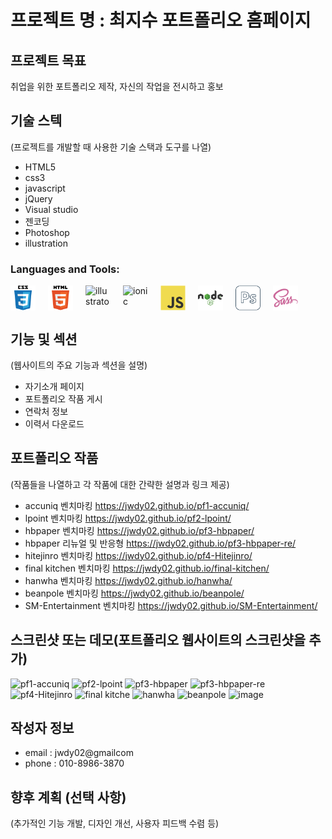 
# 프로젝트 명 : 최지수 포트폴리오 홈페이지



## 프로젝트 목표
취업을 위한 포트폴리오 제작, 자신의 작업을 전시하고 홍보



## 기술 스텍
(프로젝트를 개발할 때 사용한 기술 스택과 도구를 나열)
- HTML5
- css3
- javascript
- jQuery
- Visual studio
- 젠코딩
- Photoshop
- illustration
<h3 align="left">Languages and Tools:</h3>
<p align="left" style="white-space: pre-line; display: flex; gap: 20px; backgoung-color: #ccc;}">
  <img src="https://raw.githubusercontent.com/devicons/devicon/master/icons/css3/css3-original-wordmark.svg" alt="css3" width="40" height="40"/>
    <img src="https://raw.githubusercontent.com/devicons/devicon/master/icons/html5/html5-original-wordmark.svg" alt="html5" width="40" height="40"/>
    <img src="https://www.vectorlogo.zone/logos/adobe_illustrator/adobe_illustrator-icon.svg" alt="illustrator" width="40" height="40"/>
    <img src="https://upload.wikimedia.org/wikipedia/commons/d/d1/Ionic_Logo.svg" alt="ionic" width="40" height="40"/>
    <img src="https://raw.githubusercontent.com/devicons/devicon/master/icons/javascript/javascript-original.svg" alt="javascript" width="40" height="40"/>
    <img src="https://raw.githubusercontent.com/devicons/devicon/master/icons/nodejs/nodejs-original-wordmark.svg" alt="nodejs" width="40" height="40"/>
    <img src="https://raw.githubusercontent.com/devicons/devicon/master/icons/photoshop/photoshop-line.svg" alt="photoshop" width="40" height="40"/>
    <img src="https://raw.githubusercontent.com/devicons/devicon/master/icons/sass/sass-original.svg" alt="sass" width="40" height="40"/>
</p>




## 기능 및 섹션
(웹사이트의 주요 기능과 섹션을 설명)
- 자기소개 페이지
- 포트폴리오 작품 게시
- 연락처 정보
- 이력서 다운로드 



## 포트폴리오 작품
(작품들을 나열하고 각 작품에 대한 간략한 설명과 링크 제공)
- accuniq 벤치마킹 https://jwdy02.github.io/pf1-accuniq/
- lpoint 벤치마킹 https://jwdy02.github.io/pf2-lpoint/
- hbpaper 벤치마킹 https://jwdy02.github.io/pf3-hbpaper/
- hbpaper 리뉴얼 및 반응형 https://jwdy02.github.io/pf3-hbpaper-re/
- hitejinro 벤치마킹 https://jwdy02.github.io/pf4-Hitejinro/
- final kitchen 벤치마킹 https://jwdy02.github.io/final-kitchen/
- hanwha 벤치마킹 https://jwdy02.github.io/hanwha/
- beanpole 벤치마킹 https://jwdy02.github.io/beanpole/
- SM-Entertainment 벤치마킹 https://jwdy02.github.io/SM-Entertainment/



## 스크린샷 또는 데모(포트폴리오 웹사이트의 스크린샷을 추가)
![pf1-accuniq](https://github.com/jwdy02/portfolio/assets/150096227/bc237bbb-8f37-4211-9976-e3d817462876)
![pf2-lpoint](https://github.com/jwdy02/portfolio/assets/150096227/c68bf1cb-9062-4a3d-8cd7-32014bf4eec1)
![pf3-hbpaper](https://github.com/jwdy02/portfolio/assets/150096227/f9b3972b-c6c1-4b7e-80fd-3eb5b357482f)
![pf3-hbpaper-re](https://github.com/jwdy02/portfolio/assets/150096227/400cce85-86ba-4a73-bc8d-d5527f370885)
![pf4-Hitejinro](https://github.com/jwdy02/portfolio/assets/150096227/6799939e-4b4b-4268-a1e7-62099b7a4a25)
![final kitche](https://github.com/jwdy02/portfolio/assets/150096227/266d0aa2-2070-4445-9344-6f87576809ec)
![hanwha](https://github.com/jwdy02/portfolio/assets/150096227/4594c893-a94e-4657-888d-18e6bd103108)
![beanpole](https://github.com/jwdy02/portfolio/assets/150096227/ae40f047-6497-4f74-9796-7b306a4d83e2)
![image](https://github.com/jwdy02/portfolio/assets/150096227/ca22d6b8-7e8d-433c-aedc-292b72b49a88)




## 작성자 정보
- email : jwdy02@gmailcom
- phone : 010-8986-3870



## 향후 계획 (선택 사항)
(추가적인 기능 개발, 디자인 개선, 사용자 피드백 수렴 등)
